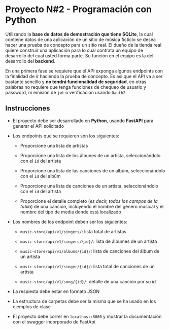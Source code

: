 # Proyecto N#2 - Programación con Python

Utilizando la **base de datos de demostración que tiene SQLite**, la cual contiene datos de una aplicación de un sitio de música ficticio se desea hacer una prueba de concepto para un sitio real. El dueño de la tienda real quiere construir una aplicación para lo cual contrata un equipo de desarrollo del cual usted forma parte. Su función en el equipo es la del desarrollo del **backend**.

En una primera fase se requiere que el API exponga algunos endpoints con la finalidad de ir haciendo la prueba de concepto. Es así que el API va a ser bastante sencillo y **no tendrá funcionalidad de seguridad**, en otras palabras no requiere que tenga funciones de chequeo de usuario y password, ni emisión de `jwt` o verificación usando `Oauth2`.

## Instrucciones

- El proyecto debe ser desarrollado en **Python**, usando **FastAPI** para generar el API solicitado

- Los endpoints que se requieren son los siguientes:

  - Proporcione una lista de artistas

  - Proporcione una lista de los álbunes de un artista, seleccionándolo con el `id` del artista

  - Proporcione una lista de las canciones de un albúm, seleccionándolo con el `id` del albúm

  - Proporcione una lista de canciones de un artista, seleccionándolo con el `id` del artista

  - Proporcione el detalle completo (_es decir, todos los campos de la tabla_) de una canción, incluyendo el nombre del género musical y el nombre del tipo de media donde está localizado

- Los nombres de los endpoint deben ser los siguientes:

  - `music-store/api/v1/singers/`: lista total de artistas

  - `music-store/api/v1/singers/{id}/`: lista de álbumes de un artista

  - `music-store/api/v1/albums/{id}/`: lista de canciones del álbum de un artista

  - `music-store/api/v1/singer/{id}/`: lista total de canciones de un artista

  - `music-store/api/v1/song/{id}/`: detalle de una canción por su id

- La respiesta debe estar en formato JSON

- La estructura de carpetas debe ser la misma que se ha usado en los ejemplos de clase

- El proyecto debe correr en `localhost:8000` y mostrar la documentación con el swagger incorporado de FastApi
